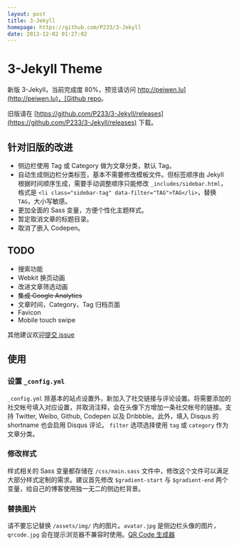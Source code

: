 ```yaml
---
layout: post
title: 3-Jekyll
homepage: https://github.com/P233/3-Jekyll
date: 2013-12-02 01:27:02
---
```

# 3-Jekyll Theme

新版 3-Jekyll，当前完成度 80%，预览请访问 [http://peiwen.lu](http://peiwen.lu)，[Github repo](https://github.com/P233/P233.github.io)。

旧版请在 [https://github.com/P233/3-Jekyll/releases](https://github.com/P233/3-Jekyll/releases) 下载。


## 针对旧版的改进

* 侧边栏使用 Tag 或 Category 做为文章分类，默认 Tag。
* 自动生成侧边栏分类标签，基本不需要修改模板文件。但标签顺序由 Jekyll 根据时间顺序生成，需要手动调整顺序只能修改 `_includes/sidebar.html`，格式是 `<li class="sidebar-tag" data-filter="TAG">TAG</li>`，替换 `TAG`，大小写敏感。
* 更加全面的 Sass 变量，方便个性化主题样式。
* 暂定取消文章的标题目录。
* 取消了嵌入 Codepen。


## TODO

* 搜索功能
* Webkit 换页动画
* 改进文章筛选动画
* <del>集成 Google Analytics</del>
* 文章时间，Category，Tag 归档页面
* Favicon
* Mobile touch swipe

其他建议欢迎[提交 issue](https://github.com/P233/3-Jekyll/issues/new)


## 使用

### 设置 `_config.yml`

`_config.yml` 除基本的站点设置外，新加入了社交链接与评论设置。将需要添加的社交帐号填入对应设置，并取消注释，会在头像下方增加一条社交帐号的链接。支持 Twitter, Weibo, Github, Codepen 以及 Dribbble。此外，填入 Disqus 的 shortname 也会启用 Disqus 评论。 `filter` 选项选择使用 `tag` 或 `category` 作为文章分类。

### 修改样式

样式相关的 Sass 变量都存储在 `/css/main.sass` 文件中，修改这个文件可以满足大部分样式定制的需求。建议首先修改 `$gradient-start` 与 `$gradient-end` 两个变量，给自己的博客使用独一无二的侧边栏背景。

### 替换图片

请不要忘记替换 `/assets/img/` 内的图片。`avatar.jpg` 是侧边栏头像的图片，`qrcode.jpg` 会在提示浏览器不兼容时使用。[QR Code 生成器](https://www.unitag.io/qrcode)

